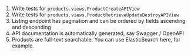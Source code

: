 1. Write tests for `products.views.ProductCreateAPIView`
2. Write tests for `products.views.ProductRetrieveUpdateDestroyAPIView`
3. Listing endpoint has pagination and can be ordered by fields ascending and descending
4. API documentation is automatically generated, say Swagger / OpenAPI
5. Products are full-text searchable. You can use ElasticSearch here, for example.
